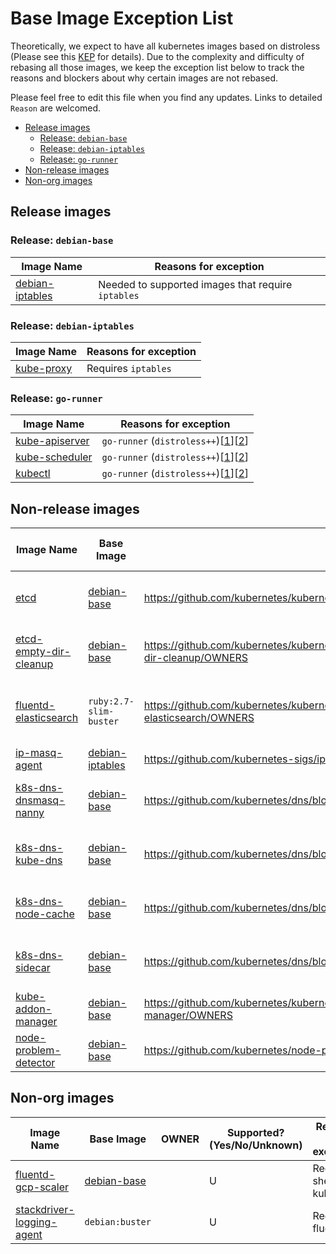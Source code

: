 # Base Image Exception List

Theoretically, we expect to have all kubernetes images based on distroless (Please see this [KEP](https://github.com/kubernetes/enhancements/blob/master/keps/sig-release/20190316-rebase-images-to-distroless.md) for details). Due to the complexity and difficulty of rebasing all those images, we keep the exception list below to track the reasons and blockers about why certain images are not rebased.

Please feel free to edit this file when you find any updates. Links to detailed `Reason` are welcomed.

- [Release images](#release-images)
  - [Release: `debian-base`](#release-debian-base)
  - [Release: `debian-iptables`](#release-debian-iptables)
  - [Release: `go-runner`](#release-go-runner)
- [Non-release images](#non-release-images)
- [Non-org images](#non-org-images)

## Release images

### Release: `debian-base`

| Image Name | Reasons for exception |
|---|---|
| [debian-iptables] | Needed to supported images that require `iptables` |

### Release: `debian-iptables`

| Image Name | Reasons for exception |
|---|---|
| [kube-proxy][core-images] | Requires `iptables` |

### Release: `go-runner`

| Image Name | Reasons for exception |
|---|---|
| [kube-apiserver][core-images] | `go-runner` (`distroless++`)[[1](https://github.com/kubernetes/kubernetes/pull/90804)][[2](https://github.com/kubernetes/kubernetes/pull/90674)] |
| [kube-scheduler][core-images] | `go-runner` (`distroless++`)[[1](https://github.com/kubernetes/kubernetes/pull/90804)][[2](https://github.com/kubernetes/kubernetes/pull/90674)] |
| [kubectl][core-images] | `go-runner` (`distroless++`)[[1](https://github.com/kubernetes/kubernetes/pull/90804)][[2](https://github.com/kubernetes/kubernetes/pull/90674)] |

## Non-release images

| Image Name | Base Image | OWNER | Supported? (Yes/No/Unknown) | Reasons for exception |
|---|---|---|---|---|
| [etcd] | [debian-base] | https://github.com/kubernetes/kubernetes/blob/master/cluster/images/etcd/OWNERS | Y | Requires shell to do data migration |
| [etcd-empty-dir-cleanup] | [debian-base] | https://github.com/kubernetes/kubernetes/blob/master/cluster/images/etcd-empty-dir-cleanup/OWNERS | U | Requires shell to do some cleanup |
| [fluentd-elasticsearch] | `ruby:2.7-slim-buster` | https://github.com/kubernetes/kubernetes/blob/master/cluster/addons/fluentd-elasticsearch/OWNERS | U | Requires shell to install fluentd via ruby |
| [ip-masq-agent] | [debian-iptables] | https://github.com/kubernetes-sigs/ip-masq-agent/blob/master/OWNERS | U | Requires `iptables` |
| [k8s-dns-dnsmasq-nanny] | [debian-base] | https://github.com/kubernetes/dns/blob/master/OWNERS | U | Requires [container debugging tooling](https://github.com/kubernetes/enhancements/blob/master/keps/sig-node/20190212-ephemeral-containers.md) |
| [k8s-dns-kube-dns] | [debian-base] | https://github.com/kubernetes/dns/blob/master/OWNERS | U | Requires [container debugging tooling](https://github.com/kubernetes/enhancements/blob/master/keps/sig-node/20190212-ephemeral-containers.md) |
| [k8s-dns-node-cache] | [debian-base] | https://github.com/kubernetes/dns/blob/master/OWNERS | U | Requires [container debugging tooling](https://github.com/kubernetes/enhancements/blob/master/keps/sig-node/20190212-ephemeral-containers.md) |
| [k8s-dns-sidecar] | [debian-base] | https://github.com/kubernetes/dns/blob/master/OWNERS | U | Requires [container debugging tooling](https://github.com/kubernetes/enhancements/blob/master/keps/sig-node/20190212-ephemeral-containers.md) |
| [kube-addon-manager] | [debian-base] | https://github.com/kubernetes/kubernetes/blob/master/cluster/addons/addon-manager/OWNERS | U | Requires [shell](https://github.com/kubernetes/kubernetes/blob/master/cluster/addons/addon-manager/kube-addons.sh) |
| [node-problem-detector] | [debian-base] | https://github.com/kubernetes/node-problem-detector/blob/master/OWNERS | U | Requires `libsystemd0` |

## Non-org images

| Image Name | Base Image | OWNER | Supported? (Yes/No/Unknown) | Reasons for exception |
|---|---|---|---|---|
| [fluentd-gcp-scaler] | [debian-base] |  | U | Requires shell and kubectl |
| [stackdriver-logging-agent] | `debian:buster` |  | U | Requires fluentd |

[core-images]: https://github.com/kubernetes/kubernetes/blob/75889ecec5d30cbe1dcb6636d5334b21b4378e9c/build/common.sh#L114-L133
[debian-base]: https://github.com/kubernetes/release/blob/8227bf2da2223e69617dcccde85ff02719628d55/images/build/debian-base
[debian-iptables]: https://github.com/kubernetes/release/tree/8227bf2da2223e69617dcccde85ff02719628d55/images/build/debian-iptables
[etcd]: https://github.com/kubernetes/kubernetes/blob/d63d77dc4cae044702dac1fc5a97fafebebcbb0f/cluster/images/etcd/Dockerfile
[etcd-empty-dir-cleanup]: https://github.com/kubernetes/kubernetes/blob/d63d77dc4cae044702dac1fc5a97fafebebcbb0f/cluster/images/etcd-empty-dir-cleanup/Dockerfile
[fluentd-elasticsearch]: https://github.com/kubernetes/kubernetes/blob/d63d77dc4cae044702dac1fc5a97fafebebcbb0f/cluster/addons/fluentd-elasticsearch/fluentd-es-image/Dockerfile
[fluentd-gcp-scaler]: https://github.com/GoogleCloudPlatform/k8s-stackdriver/blob/a8690c15342dc0545c8ed404c7e3ba70867e08f2/fluentd-gcp-scaler/Dockerfile
[ip-masq-agent]: https://github.com/kubernetes-sigs/ip-masq-agent/blob/83d8fe820435ac4c6b045a597d993ddee2983d1f/Dockerfile.in
[k8s-dns-dnsmasq-nanny]: https://github.com/kubernetes/dns/blob/69830ba1a789b3e44d4bb37a96ef01332b8044a0/Dockerfile.dnsmasq-nanny
[k8s-dns-kube-dns]: https://github.com/kubernetes/dns/blob/69830ba1a789b3e44d4bb37a96ef01332b8044a0/Dockerfile.kube-dns
[k8s-dns-node-cache]: https://github.com/kubernetes/dns/blob/69830ba1a789b3e44d4bb37a96ef01332b8044a0/Dockerfile.node-cache
[k8s-dns-sidecar]: https://github.com/kubernetes/dns/blob/69830ba1a789b3e44d4bb37a96ef01332b8044a0/Dockerfile.sidecar
[kube-addon-manager]: https://github.com/kubernetes/kubernetes/blob/d63d77dc4cae044702dac1fc5a97fafebebcbb0f/cluster/addons/addon-manager/Dockerfile
[node-problem-detector]: https://github.com/kubernetes/node-problem-detector/blob/1d03b66f1516657a354a7466e975e59fc9aafd29/Dockerfile.in
[stackdriver-logging-agent]: https://github.com/Stackdriver/agent-packaging

